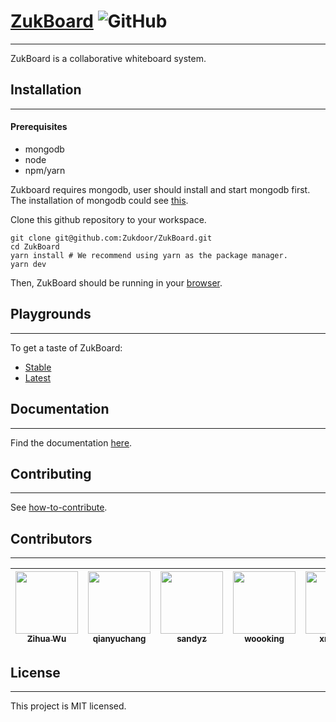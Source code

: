 # [ZukBoard](https://zukboard.now.sh/) ![GitHub](https://img.shields.io/github/license/mashape/apistatus.svg)

---

ZukBoard is a collaborative whiteboard system.

## Installation

---

#### Prerequisites

+ mongodb
+ node
+ npm/yarn

Zukboard requires mongodb, user should install and start mongodb first. The installation of mongodb could see [this](https://www.mongodb.com/download-center?jmp=docs#production).

Clone this github repository to your workspace. 

```shell
git clone git@github.com:Zukdoor/ZukBoard.git
cd ZukBoard
yarn install # We recommend using yarn as the package manager.
yarn dev
```

Then, ZukBoard should be running in your [browser](http://localhost:4089/app/canvas/draw).

## Playgrounds

---

To get a taste of ZukBoard:

+ [Stable](http://board.zukdoor.cloud/app/canvas/draw)
+ [Latest](http://board-staging.zukdoor.cloud/app/canvas/draw)

## Documentation

---

Find the documentation [here](https://docs.zukdoor.cloud/).

## Contributing

---

See [how-to-contribute](./CONTRIBUTING.md).

## Contributors

---

<!-- ALL-CONTRIBUTORS-LIST:START - Do not remove or modify this section -->
<!-- prettier-ignore -->

| [<img src="https://avatars3.githubusercontent.com/u/13583761?s=100&v=4" width="100px" height="100px" /><br /><sub>Zihua Wu</sub>](https://github.com/lucifer1004) | [<img src="https://avatars1.githubusercontent.com/u/6133451?s=100&v=4" width="100px;" height="100px"/><br /><sub>qianyuchang</sub>](https://github.com/qianyuchang) | [<img src="https://avatars2.githubusercontent.com/u/3862588?s=100&v=4" width="100px;" height="100px" /><br /><sub>sandyz</sub>](https://github.com/yanzhou-share)| [<img src="https://avatars2.githubusercontent.com/u/6512933?s=100&v=4" width="100px;" height="100px" /><br /><sub>woooking</sub>](https://github.com/woooking)| [<img src="https://avatars3.githubusercontent.com/u/3355712?s=100&v=4" width="100px;" height="100px" /><br /><sub>xmqywx</sub>](https://github.com/xmqywx)| [<img src="https://avatars2.githubusercontent.com/u/4003670?s=100&v=4" width="100px;" height="100px" /><br /><sub>msi008</sub>](https://github.com/msi008)|
| :---: | :---: | :---: | :---: | :---: | :---: |

<!-- ALL-CONTRIBUTORS-LIST:END -->

## License

---

This project is MIT licensed.

